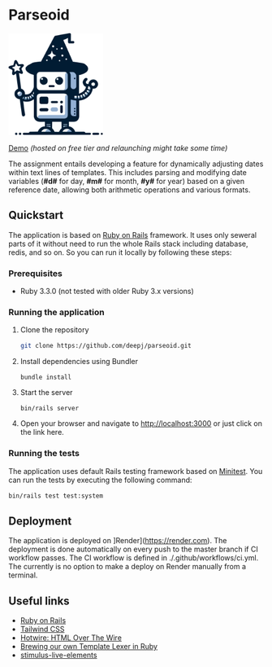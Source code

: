 # Parseoid

<img src="/app/assets/images/logo.svg" height="200px"/>

[Demo](https://parseoid.onrender.com/) _(hosted on free tier and relaunching might take some time)_

The assignment entails developing a feature for dynamically adjusting dates within text lines of templates. This includes parsing and modifying date variables (**#d#** for day, **#m#** for month, **#y#** for year) based on a given reference date, allowing both arithmetic operations and various formats.

## Quickstart

The application is based on [Ruby on Rails](https://rubyonrails.org/) framework. It uses only seweral parts of it without need to run the whole Rails stack including database, redis, and so on. So you can run it locally by following these steps:

### Prerequisites

- Ruby 3.3.0 (not tested with older Ruby 3.x versions)

### Running the application

1. Clone the repository

    ```bash
    git clone https://github.com/deepj/parseoid.git
    ```

2. Install dependencies using Bundler

   ```
   bundle install
   ```
3. Start the server

   ```
   bin/rails server
   ```

4. Open your browser and navigate to [http://localhost:3000](http://localhost:3000) or just click on the link here.

### Running the tests

The application uses default Rails testing framework based on [Minitest](https://guides.rubyonrails.org/testing.html). You can run the tests by executing the following command:

```bash
bin/rails test test:system
```

## Deployment

The application is deployed on ]Render](https://render.com). The deployment is done automatically on every push to the master branch if CI workflow passes. The CI workflow is defined in ./.github/workflows/ci.yml. The currently is no option to make a deploy on Render manually from a terminal.

## Useful links

- [Ruby on Rails](https://rubyonrails.org/)
- [Tailwind CSS](https://tailwindcss.com/)
- [Hotwire: HTML Over The Wire](https://hotwired.dev/)
- [Brewing our own Template Lexer in Ruby](https://blog.appsignal.com/2019/07/02/ruby-magic-brewing-our-own-template-lexer-in-ruby.html)
- [stimulus-live-elements](https://github.com/superfly/stimulus-live-elements?tab=readme-ov-file)
